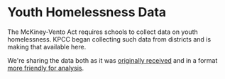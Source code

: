 # Youth Homelessness Data
The McKiney-Vento Act requires schools to collect data on youth homelessness. KPCC began collecting such data from districts and is making that available here.

We're sharing the data both as it was [originally received](./files_as_provided/) and in a format [more friendly for analysis](./csv_files/).